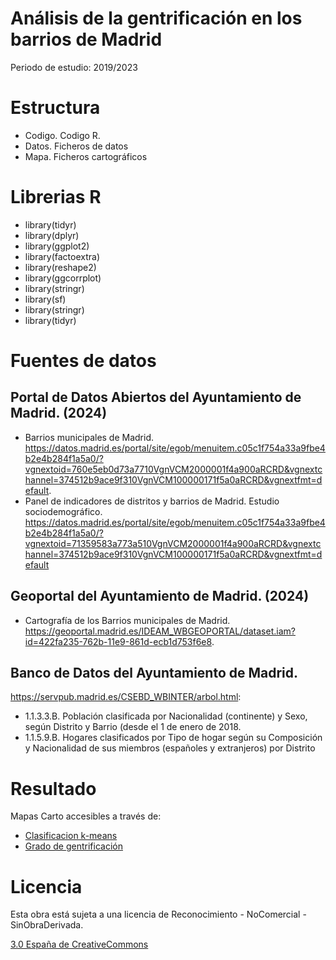 # Análisis de la gentrificación en los barrios de Madrid
Periodo de estudio: 2019/2023

# Estructura 
- Codigo. Codigo R. 
- Datos. Ficheros de datos
- Mapa. Ficheros cartográficos



# Librerias R 

- library(tidyr)
- library(dplyr)
- library(ggplot2)
- library(factoextra)
- library(reshape2)
- library(ggcorrplot)
- library(stringr)
- library(sf)
- library(stringr)
- library(tidyr)


# Fuentes de datos

## Portal de Datos Abiertos del Ayuntamiento de Madrid. (2024)
	
- Barrios municipales de Madrid. https://datos.madrid.es/portal/site/egob/menuitem.c05c1f754a33a9fbe4b2e4b284f1a5a0/?vgnextoid=760e5eb0d73a7710VgnVCM2000001f4a900aRCRD&vgnextchannel=374512b9ace9f310VgnVCM100000171f5a0aRCRD&vgnextfmt=default.
- Panel de indicadores de distritos y barrios de Madrid. Estudio sociodemográfico. https://datos.madrid.es/portal/site/egob/menuitem.c05c1f754a33a9fbe4b2e4b284f1a5a0/?vgnextoid=71359583a773a510VgnVCM2000001f4a900aRCRD&vgnextchannel=374512b9ace9f310VgnVCM100000171f5a0aRCRD&vgnextfmt=default 


## Geoportal del Ayuntamiento de Madrid. (2024)
 
 - Cartografía de los Barrios municipales de Madrid. https://geoportal.madrid.es/IDEAM_WBGEOPORTAL/dataset.iam?id=422fa235-762b-11e9-861d-ecb1d753f6e8. 

## Banco de Datos del Ayuntamiento de Madrid. 
https://servpub.madrid.es/CSEBD_WBINTER/arbol.html:

- 1.1.3.3.B. Población clasificada por Nacionalidad (continente) y Sexo, según Distrito y Barrio (desde el 1 de enero de 2018. 
- 1.1.5.9.B. Hogares clasificados por Tipo de hogar según su Composición y Nacionalidad de sus miembros (españoles y extranjeros) por Distrito


# Resultado

Mapas Carto accesibles a través de:

- [Clasificacion k-means](https://pinea.app.carto.com/map/4aced469-f471-438e-8050-1f6b26d874d2)
- [Grado de gentrificación](https://pinea.app.carto.com/map/5847c277-513e-4931-8e5c-b2efc0788f8e) 

# Licencia 
Esta obra está sujeta a una licencia de Reconocimiento -  NoComercial - SinObraDerivada. 

[3.0 España de CreativeCommons](https://creativecommons.org/licenses/by-nc-nd/3.0/es/)

